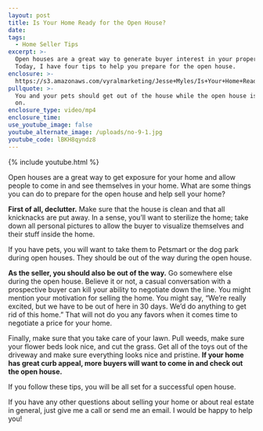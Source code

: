 ```yaml
---
layout: post
title: Is Your Home Ready for the Open House?
date:
tags:
  - Home Seller Tips
excerpt: >-
  Open houses are a great way to generate buyer interest in your property.
  Today, I have four tips to help you prepare for the open house.
enclosure: >-
  https://s3.amazonaws.com/vyralmarketing/Jesse+Myles/Is+Your+Home+Ready+for+the+Open+House%253F.mp4
pullquote: >-
  You and your pets should get out of the house while the open house is going
  on.
enclosure_type: video/mp4
enclosure_time:
use_youtube_image: false
youtube_alternate_image: /uploads/no-9-1.jpg
youtube_code: lBKH8qyndz8
---
```


{% include youtube.html %}

Open houses are a great way to get exposure for your home and allow people to come in and see themselves in your home. What are some things you can do to prepare for the open house and help sell your home?&nbsp;

**First of all, declutter.** Make sure that the house is clean and that all knicknacks are put away. In a sense, you’ll want to sterilize the home; take down all personal pictures to allow the buyer to visualize themselves and their stuff inside the home.&nbsp;

If you have pets, you will want to take them to Petsmart or the dog park during open houses. They should be out of the way during the open house.&nbsp;

**As the seller, you should also be out of the way.** Go somewhere else during the open house. Believe it or not, a casual conversation with a prospective buyer can kill your ability to negotiate down the line. You might mention your motivation for selling the home. You might say, “We’re really excited, but we have to be out of here in 30 days. We’d do anything to get rid of this home.” That will not do you any favors when it comes time to negotiate a price for your home.&nbsp;

Finally, make sure that you take care of your lawn. Pull weeds, make sure your flower beds look nice, and cut the grass. Get all of the toys out of the driveway and make sure everything looks nice and pristine. **If your home has great curb appeal, more buyers will want to come in and check out the open house.**&nbsp;

If you follow these tips, you will be all set for a successful open house.

If you have any other questions about selling your home or about real estate in general, just give me a call or send me an email. I would be happy to help you!<br>&nbsp;
